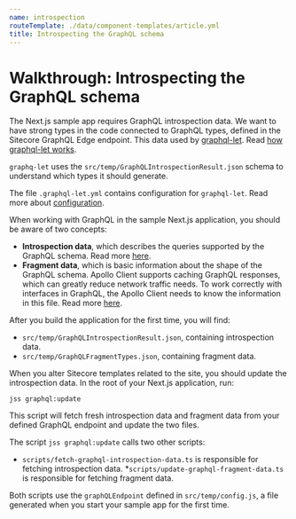 ```yaml
---
name: introspection
routeTemplate: ./data/component-templates/article.yml
title: Introspecting the GraphQL schema
---
```

# Walkthrough: Introspecting the GraphQL schema

The Next.js sample app requires GraphQL introspection data. We want to have strong types in the code connected to GraphQL types, defined in the Sitecore GraphQL Edge endpoint. This data used by [graphql-let](https://github.com/piglovesyou/graphql-let). Read [how graphql-let works](https://github.com/piglovesyou/graphql-let#how-it-works).

`graphq-let` uses the `src/temp/GraphQLIntrospectionResult.json` schema to understand which types it should generate.

The file `.graphql-let.yml` contains configuration for `graphql-let`. Read more about [configuration](https://github.com/piglovesyou/graphql-let#configuration-is-compatible-with-codegenyml-except).

When working with GraphQL in the sample Next.js application, you should be aware of two concepts:
* **Introspection data**, which describes the queries supported by the GraphQL schema. Read more [here](https://graphql.org/learn/introspection).
* **Fragment data**, which is basic information about the shape of the GraphQL schema. Apollo Client supports caching GraphQL responses, which can greatly reduce network traffic needs. To work correctly with interfaces in GraphQL, the Apollo Client needs to know the information in this file. Read more [here](https://www.apollographql.com/docs/react/advanced/fragments.html#fragment-matcher).

After you build the application for the first time, you will find: 
* `src/temp/GraphQLIntrospectionResult.json`, containing introspection data.
* `src/temp/GraphQLFragmentTypes.json`, containing fragment data.

When you alter Sitecore templates related to the site, you should update the introspection data. 
In the root of your Next.js application, run: 

```
jss graphql:update 
```
This script will fetch fresh introspection data and fragment data from your defined GraphQL endpoint and update the two files. 

The script `jss graphql:update` calls two other scripts: 
* `scripts/fetch-graphql-introspection-data.ts` is responsible for fetching introspection data. 
*`scripts/update-graphql-fragment-data.ts` is responsible for fetching fragment data. 

Both scripts use the `graphQLEndpoint` defined in `src/temp/config.js`, a file generated when you start your sample app for the first time.
